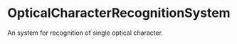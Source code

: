 OpticalCharacterRecognitionSystem
=================================

An system for recognition of single optical character.
